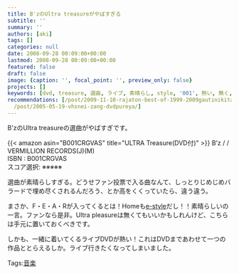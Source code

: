 ```yaml
---
title: B'zのUltra treasureがやばすぎる
subtitle: ''
summary: ''
authors: [aki]
tags: []
categories: null
date: 2008-09-28 00:09:00+00:00
lastmod: 2008-09-28 00:09:00+00:00
featured: false
draft: false
image: {caption: '', focal_point: '', preview_only: false}
projects: []
keywords: [dvd, treasure, 選曲, ライブ, 素晴らし, style, '001', 熱い, 無く, ファン]
recommendations: [/post/2009-11-10-rajaton-best-of-1999-2009gautinikita/, /post/2019-12-24-Python-Custom-scripting/,
  /post/2005-05-19-vhsnei-zang-dvdpureya/]
---
```

B'zのUltra treasureの選曲がやばすぎです。  
  
 {{< amazon asin="B001CRGVAS" title="ULTRA Treasure(DVD付)" >}}
B’z / / VERMILLION RECORDS(J)(M)  
ISBN : B001CRGVAS  
スコア選択: ※※※※※  
  
選曲が素晴らしすぎる。どうせファン投票で入る曲なんて、しっとりじめじめバラードで埋め尽くされるんだろう、とか高をくくっていたら、違う違う。  
  
まさか、F・E・A・Rが入ってくるとは！Homeも[e-style](http://www5.atwiki.jp/bz-words/pages/193.html)だし！！素晴らしいの一言。ファンなら是非。Ultra pleasureは無くてもいいかもしれんけど、こちらは手元に置いておくべきです。  
  
しかも、一緒に着いてくるライブDVDが熱い！これはDVDまであわせて一つの作品ととらえるしか。ライブ行きたくなってしまいました。

Tags:[音楽](http://mrk0369.exblog.jp/tags/%E9%9F%B3%E6%A5%BD/) 

